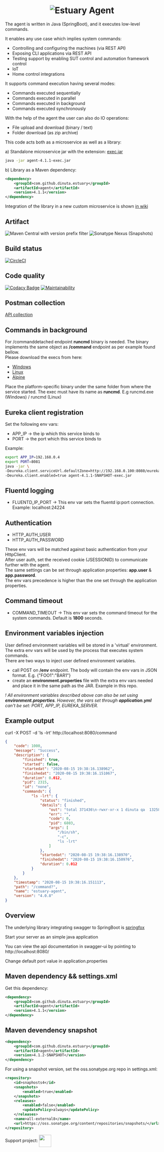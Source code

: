 <h1 align="center"><img src="./docs/images/banner_agent.png" alt="Estuary Agent"></h1>  

The agent is written in Java (SpringBoot), and it executes low-level commands. 

It enables any use case which implies system commands:  
-   Controlling and configuring the machines (via REST API)
-   Exposing CLI applications via REST API
-   Testing support by enabling SUT control and automation framework control
-   IoT 
-   Home control integrations

It supports command execution having several modes:
-   Commands executed sequentially
-   Commands executed in parallel
-   Commands executed in background
-   Commands executed synchronously 

With the help of the agent the user can also do IO operations:
-   File upload and download (binary / text)
-   Folder download (as zip archive)

This code acts both as a microservice as well as a library:

a) Standalone microservice jar with the
extension: [exec.jar](https://search.maven.org/artifact/com.github.dinuta.estuary/agent/4.1.1/jar)

```bash
java -jar agent-4.1.1-exec.jar
```

b) Library as a Maven dependency:
```xml
<dependency>
    <groupId>com.github.dinuta.estuary</groupId>
    <artifactId>agent</artifactId>
    <version>4.1.1</version>
</dependency>
```

Integration of the library in a new custom microservice is shown [in wiki](https://github.com/dinuta/estuary-agent-java/wiki)


## Artifact

![Maven Central with version prefix filter](https://img.shields.io/maven-central/v/com.github.dinuta.estuary/agent/4.1.1)
![Sonatype Nexus (Snapshots)](https://img.shields.io/nexus/s/com.github.dinuta.estuary/agent?server=https%3A%2F%2Foss.sonatype.org)

## Build status

[![CircleCI](https://circleci.com/gh/dinuta/estuary-agent-java.svg?style=svg&circle-token=2036f4d0e07fadce8101e00e790970fcfb43e03f)](https://circleci.com/gh/dinuta/estuary-agent-java)

## Code quality

[![Codacy Badge](https://app.codacy.com/project/badge/Grade/3a410087fa10428e89e925134c4e3988)](https://www.codacy.com/gh/dinuta/estuary-agent-java/dashboard?utm_source=github.com&amp;utm_medium=referral&amp;utm_content=dinuta/estuary-agent-java&amp;utm_campaign=Badge_Grade)
[![Maintainability](https://api.codeclimate.com/v1/badges/0f8230850df65ed9840f/maintainability)](https://codeclimate.com/github/dinuta/estuary-agent-java/maintainability)

## Postman collection

[API collection](https://documenter.getpostman.com/view/2360061/SVYrrdGe)

## Commands in background

For /commanddetached endpoint **runcmd** binary is needed. The binary implements the same object as **/command**
endpoint as per example found bellow.    
Please download the execs from here:

- [Windows](https://estuary-agent-go.s3.eu-central-1.amazonaws.com/4.1.0/runcmd.exe)
- [Linux](https://estuary-agent-go.s3.eu-central-1.amazonaws.com/4.1.0/runcmd-linux)
- [Alpine](https://estuary-agent-go.s3.eu-central-1.amazonaws.com/4.1.0/runcmd-alpine)

Place the platform-specific binary under the same folder from where the service started. The exec must have its name
as **runcmd**. E.g runcmd.exe (Windows) / runcmd (Linux)

## Eureka client registration

Set the following env vars:

- APP_IP -> the ip which this service binds to
- PORT -> the port which this service binds to

Example:

 ```bash
export APP_IP=192.168.0.4
export PORT=8081
java -jar \
-Deureka.client.serviceUrl.defaultZone=http://192.168.0.100:8080/eureka/v2 \
-Deureka.client.enabled=true agent-4.1.1-SNAPSHOT-exec.jar 
```

## Fluentd logging

- FLUENTD_IP_PORT -> This env var sets the fluentd ip:port connection. Example: localhost:24224

## Authentication

- HTTP_AUTH_USER
- HTTP_AUTH_PASSWORD

These env vars will be matched against basic authentication from your HttpClient.  
After user auth, set the received cookie (JSESSIONID) to communicate further with the agent.  
The same settings can be set through application properties: **app.user** & **app.password**.  
The env vars precedence is higher than the one set through the application properties.

## Command timeout

- COMMAND_TIMEOUT -> This env var sets the command timeout for the system commands. Default is **1800** seconds.

## Environment variables injection

User defined environment variables will be stored in a 'virtual' environment. The extra env vars will be used by the
process that executes system commands.  
There are two ways to inject user defined environment variables.

- call POST on **/env** endpoint. The body will contain the env vars in JSON format. E.g. {"FOO1":"BAR1"}
- create an **environment.properties** file with the extra env vars needed and place it in the same path as the JAR.
  Example in this repo.

*! All environment variables described above can also be set using **environment.properties**. However, the vars set through **application.yml** can't be set: PORT, APP_IP, EUREKA_SERVER.*

## Example output
curl -X POST -d 'ls -lrt' http://localhost:8080/command

```json
{
    "code": 1000,
    "message": "Success",
    "description": {
        "finished": true,
        "started": false,
        "startedat": "2020-08-15 19:38:16.138962",
        "finishedat": "2020-08-15 19:38:16.151067",
        "duration": 0.012,
        "pid": 2315,
        "id": "none",
        "commands": {
            "ls -lrt": {
                "status": "finished",
                "details": {
                    "out": "total 371436\n-rwxr-xr-x 1 dinuta qa  13258464 Jun 24 09:25 main-linux\ndrwxr-xr-x 4 dinuta qa        40 Jul  1 11:42 tmp\n-rw-r--r-- 1 dinuta qa  77707265 Jul 25 19:38 testrunner-linux.zip\n-rw------- 1 dinuta qa   4911271 Aug 14 10:00 nohup.out\n",
                    "err": "",
                    "code": 0,
                    "pid": 6803,
                    "args": [
                        "/bin/sh",
                        "-c",
                        "ls -lrt"
                    ]
                },
                "startedat": "2020-08-15 19:38:16.138970",
                "finishedat": "2020-08-15 19:38:16.150976",
                "duration": 0.012
            }
        }
    },
    "timestamp": "2020-08-15 19:38:16.151113",
    "path": "/command?",
    "name": "estuary-agent",
    "version": "4.0.8"
}
```

## Overview  
The underlying library integrating swagger to SpringBoot is [springfox](https://github.com/springfox/springfox)  

Start your server as an simple java application  

You can view the api documentation in swagger-ui by pointing to  
http://localhost:8080/  

Change default port value in application.properties


## Maven dependency && settings.xml 
Get this dependency:
```xml
<dependency>
    <groupId>com.github.dinuta.estuary</groupId>
    <artifactId>agent</artifactId>
    <version>4.1.1</version>
</dependency>
```
## Maven devendency snapshot
```xml
<dependency>
    <groupId>com.github.dinuta.estuary</groupId>
    <artifactId>agent</artifactId>
    <version>4.1.2-SNAPSHOT</version>
</dependency>
```
For using a snapshot version, set the oss.sonatype.org repo in settings.xml:
```xml
<repository>
    <id>snaphosts4</id>
    <snapshots>
        <enabled>true</enabled>
    </snapshots>
    <releases>
        <enabled>false</enabled>
        <updatePolicy>always</updatePolicy>
    </releases>
    <name>all-external8</name>
    <url>https://oss.sonatype.org/content/repositories/snapshots/</url>
</repository>
```

Support project: <a href="https://paypal.me/catalindinuta?locale.x=en_US"><img src="https://lh3.googleusercontent.com/Y2_nyEd0zJftXnlhQrWoweEvAy4RzbpDah_65JGQDKo9zCcBxHVpajYgXWFZcXdKS_o=s180-rw" height="40" width="40" align="center"></a>   
